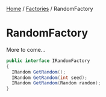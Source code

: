 [Home](/README.md) / [Factories](/docs/factories/README.md) / RandomFactory

# RandomFactory
More to come...

```cs
public interface IRandomFactory
{
  IRandom GetRandom();
  IRandom GetRandom(int seed);
  IRandom GetRandom(Random random);
}
```